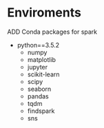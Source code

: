 # Enviroments
ADD Conda packages for spark
- python==3.5.2
    - numpy
    - matplotlib
    - jupyter
    - scikit-learn
    - scipy
    - seaborn
    - pandas
    - tqdm
    - findspark
    - sns
